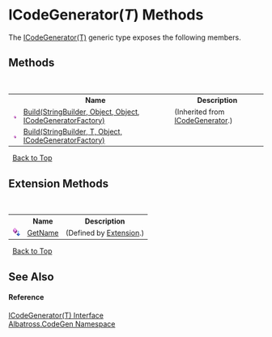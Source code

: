 # ICodeGenerator(*T*) Methods
 

The <a href="T_Albatross_CodeGen_ICodeGenerator_1.md">ICodeGenerator(T)</a> generic type exposes the following members.


## Methods
&nbsp;<table><tr><th></th><th>Name</th><th>Description</th></tr><tr><td>![Public method](media/pubmethod.gif "Public method")</td><td><a href="M_Albatross_CodeGen_ICodeGenerator_Build.md">Build(StringBuilder, Object, Object, ICodeGeneratorFactory)</a></td><td> (Inherited from <a href="T_Albatross_CodeGen_ICodeGenerator.md">ICodeGenerator</a>.)</td></tr><tr><td>![Public method](media/pubmethod.gif "Public method")</td><td><a href="M_Albatross_CodeGen_ICodeGenerator_1_Build.md">Build(StringBuilder, T, Object, ICodeGeneratorFactory)</a></td><td /></tr></table>&nbsp;
<a href="#icodegenerator(*t*)-methods">Back to Top</a>

## Extension Methods
&nbsp;<table><tr><th></th><th>Name</th><th>Description</th></tr><tr><td>![Public Extension Method](media/pubextension.gif "Public Extension Method")</td><td><a href="M_Albatross_CodeGen_Extension_GetName.md">GetName</a></td><td> (Defined by <a href="T_Albatross_CodeGen_Extension.md">Extension</a>.)</td></tr></table>&nbsp;
<a href="#icodegenerator(*t*)-methods">Back to Top</a>

## See Also


#### Reference
<a href="T_Albatross_CodeGen_ICodeGenerator_1.md">ICodeGenerator(T) Interface</a><br /><a href="N_Albatross_CodeGen.md">Albatross.CodeGen Namespace</a><br />